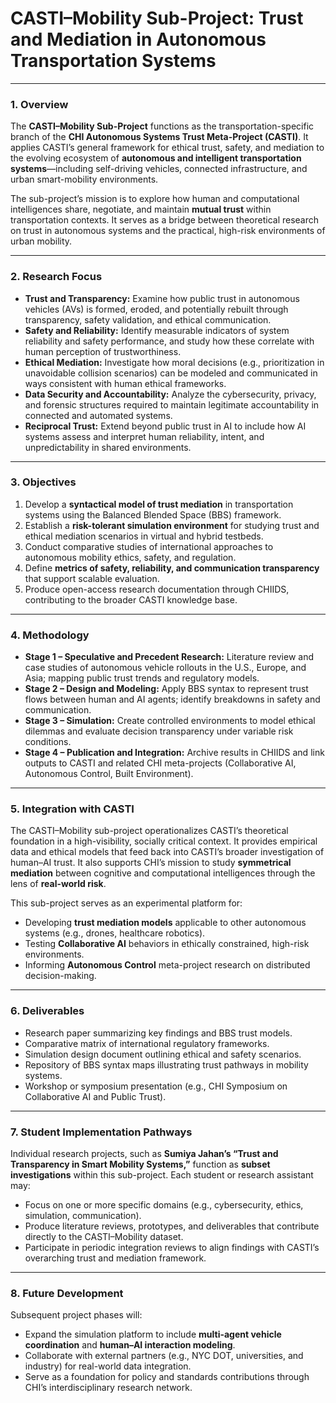 # CASTI–Mobility Sub-Project: Trust and Mediation in Autonomous Transportation Systems

---

### 1. Overview
The **CASTI–Mobility Sub-Project** functions as the transportation-specific branch of the **CHI Autonomous Systems Trust Meta-Project (CASTI)**. It applies CASTI’s general framework for ethical trust, safety, and mediation to the evolving ecosystem of **autonomous and intelligent transportation systems**—including self-driving vehicles, connected infrastructure, and urban smart-mobility environments.

The sub-project’s mission is to explore how human and computational intelligences share, negotiate, and maintain **mutual trust** within transportation contexts. It serves as a bridge between theoretical research on trust in autonomous systems and the practical, high-risk environments of urban mobility.

---

### 2. Research Focus
- **Trust and Transparency:** Examine how public trust in autonomous vehicles (AVs) is formed, eroded, and potentially rebuilt through transparency, safety validation, and ethical communication.
- **Safety and Reliability:** Identify measurable indicators of system reliability and safety performance, and study how these correlate with human perception of trustworthiness.
- **Ethical Mediation:** Investigate how moral decisions (e.g., prioritization in unavoidable collision scenarios) can be modeled and communicated in ways consistent with human ethical frameworks.
- **Data Security and Accountability:** Analyze the cybersecurity, privacy, and forensic structures required to maintain legitimate accountability in connected and automated systems.
- **Reciprocal Trust:** Extend beyond public trust in AI to include how AI systems assess and interpret human reliability, intent, and unpredictability in shared environments.

---

### 3. Objectives
1. Develop a **syntactical model of trust mediation** in transportation systems using the Balanced Blended Space (BBS) framework.
2. Establish a **risk-tolerant simulation environment** for studying trust and ethical mediation scenarios in virtual and hybrid testbeds.
3. Conduct comparative studies of international approaches to autonomous mobility ethics, safety, and regulation.
4. Define **metrics of safety, reliability, and communication transparency** that support scalable evaluation.
5. Produce open-access research documentation through CHIIDS, contributing to the broader CASTI knowledge base.

---

### 4. Methodology
- **Stage 1 – Speculative and Precedent Research:** Literature review and case studies of autonomous vehicle rollouts in the U.S., Europe, and Asia; mapping public trust trends and regulatory models.
- **Stage 2 – Design and Modeling:** Apply BBS syntax to represent trust flows between human and AI agents; identify breakdowns in safety and communication.
- **Stage 3 – Simulation:** Create controlled environments to model ethical dilemmas and evaluate decision transparency under variable risk conditions.
- **Stage 4 – Publication and Integration:** Archive results in CHIIDS and link outputs to CASTI and related CHI meta-projects (Collaborative AI, Autonomous Control, Built Environment).

---

### 5. Integration with CASTI
The CASTI–Mobility sub-project operationalizes CASTI’s theoretical foundation in a high-visibility, socially critical context. It provides empirical data and ethical models that feed back into CASTI’s broader investigation of human–AI trust. It also supports CHI’s mission to study **symmetrical mediation** between cognitive and computational intelligences through the lens of **real-world risk**.

This sub-project serves as an experimental platform for:
- Developing **trust mediation models** applicable to other autonomous systems (e.g., drones, healthcare robotics).
- Testing **Collaborative AI** behaviors in ethically constrained, high-risk environments.
- Informing **Autonomous Control** meta-project research on distributed decision-making.

---

### 6. Deliverables
- Research paper summarizing key findings and BBS trust models.
- Comparative matrix of international regulatory frameworks.
- Simulation design document outlining ethical and safety scenarios.
- Repository of BBS syntax maps illustrating trust pathways in mobility systems.
- Workshop or symposium presentation (e.g., CHI Symposium on Collaborative AI and Public Trust).

---

### 7. Student Implementation Pathways
Individual research projects, such as **Sumiya Jahan’s “Trust and Transparency in Smart Mobility Systems,”** function as **subset investigations** within this sub-project. Each student or research assistant may:
- Focus on one or more specific domains (e.g., cybersecurity, ethics, simulation, communication).
- Produce literature reviews, prototypes, and deliverables that contribute directly to the CASTI–Mobility dataset.
- Participate in periodic integration reviews to align findings with CASTI’s overarching trust and mediation framework.

---

### 8. Future Development
Subsequent project phases will:
- Expand the simulation platform to include **multi-agent vehicle coordination** and **human–AI interaction modeling**.
- Collaborate with external partners (e.g., NYC DOT, universities, and industry) for real-world data integration.
- Serve as a foundation for policy and standards contributions through CHI’s interdisciplinary research network.

